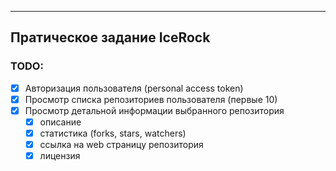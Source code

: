 
-------------------------
**Пратическое задание IceRock**
-------------------------

### TODO:
- [x] Авторизация пользователя (personal access token)
- [x] Просмотр списка репозиториев пользователя (первые 10)
- [x] Просмотр детальной информации выбранного репозитория 
    - [x] описание
    - [x] статистика (forks, stars, watchers)
    - [x] ссылка на web страницу репозитория
    - [x] лицензия